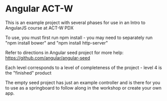 # Angular ACT-W

This is an example project with several phases for use in an Intro to AngularJS course at ACT-W PDX

To use, you  must first run npm install - you may need to separately run "npm install bower" and "npm install http-server"

Refer to directions in Angular seed project for more help: https://github.com/angular/angular-seed


Each level corresponds to a level of completeness of the project - level 4 is the "finished" product

The empty seed project has just an example controller and is there for you to use as a springboard to follow along in the workshop or create your own app.


